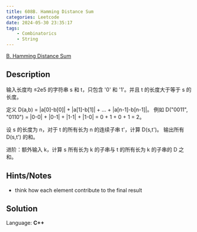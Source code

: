 ```yaml
---
title: 608B. Hamming Distance Sum
categories: Leetcode
date: 2024-05-30 23:35:17
tags:
    - Combinatorics
    - String
---
```


[B. Hamming Distance Sum](https://codeforces.com/problemset/problem/608/B)

## Description

输入长度均 ≤2e5 的字符串 s 和 t，只包含 '0' 和 '1'。并且 t 的长度大于等于 s 的长度。

定义 D(a,b) = |a[0]-b[0]| + |a[1]-b[1]| + ... + |a[n-1]-b[n-1]|。
例如 D("0011", "0110") = |0-0| + |0-1| + |1-1| + |1-0| = 0 + 1 + 0 + 1 = 2。

设 s 的长度为 n，对于 t 的所有长为 n 的连续子串 t'，计算 D(s,t')。
输出所有 D(s,t') 的和。

进阶：额外输入 k，计算 s 所有长为 k 的子串与 t 的所有长为 k 的子串的 D 之和。

## Hints/Notes

- think how each element contribute to the final result

## Solution

Language: **C++**

```C++

```

